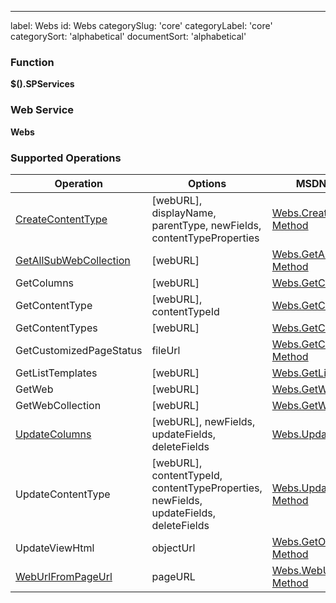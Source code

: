 ---
label: Webs
id: Webs
categorySlug: 'core'
categoryLabel: 'core'
categorySort: 'alphabetical'
documentSort: 'alphabetical'

### Function

**$().SPServices**

### Web Service

**Webs**

### Supported Operations

| Operation | Options | MSDN Documentation | Introduced |
| --------- | ------- | ------------------ | ---------- |
| [CreateContentType](/docs/code/api/Webs-CreateContentType.md) | <span class="codeInline">[webURL], displayName, parentType, newFields, contentTypeProperties</span> | [Webs.CreateContentType Method](http://msdn.microsoft.com/en-us/library/webs.webs.createcontenttype(v=office.12).aspx) | [0.5.8](http://spservices.codeplex.com/releases/view/53275) |
| [GetAllSubWebCollection](/docs/code/api/Webs-GetAllSubWebCollection.md) | <span class="codeInline">[webURL]</span> | [Webs.GetAllSubWebCollection Method](http://msdn.microsoft.com/en-us/library/webs.webs.getallsubwebcollection.aspx) | [0.2.3](http://spservices.codeplex.com/Release/ProjectReleases.aspx?ReleaseId=31744) |
| GetColumns | <span class="codeInline">[webURL]</span> | [Webs.GetColumns Method](http://msdn.microsoft.com/en-us/library/webs.webs.getcolumns(v=office.12).aspx) | [0.5.8](http://spservices.codeplex.com/releases/view/53275) |
| GetContentType | <span class="codeInline">[webURL], contentTypeId</span> | [Webs.GetContentType Method](http://msdn.microsoft.com/en-us/library/webs.webs.getcontenttype(v=office.12).aspx) | [0.5.8](http://spservices.codeplex.com/releases/view/53275) |
| GetContentTypes | <span class="codeInline">[webURL]</span> | [Webs.GetContentType Method](http://msdn.microsoft.com/en-us/library/webs.webs.getcontenttypes(v=office.12).aspx) | [0.5.8](http://spservices.codeplex.com/releases/view/53275) |
| GetCustomizedPageStatus | <span class="codeInline">fileUrl</span> | [Webs.GetCustomizedPageStatus Method](http://msdn.microsoft.com/en-us/library/webs.webs.getcustomizedpagestatus(v=office.12).aspx) | [0.5.8](http://spservices.codeplex.com/releases/view/53275) |
| GetListTemplates | <span class="codeInline">[webURL]</span> | [Webs.GetListTemplates Method](http://msdn.microsoft.com/en-us/library/webs.webs.getlisttemplates.aspx) | [0.2.10](http://spservices.codeplex.com/Release/ProjectReleases.aspx?ReleaseId=32949) |
| GetWeb | <span class="codeInline">[webURL]</span> | [Webs.GetWeb Method](http://msdn.microsoft.com/en-us/library/webs.webs.getweb.aspx) | [0.2.3](http://spservices.codeplex.com/Release/ProjectReleases.aspx?ReleaseId=31744) |
| GetWebCollection | <span class="codeInline">[webURL]</span> | [Webs.GetWebCollection Method](http://msdn.microsoft.com/en-us/library/webs.webs.getwebcollection.aspx) | [0.2.3](http://spservices.codeplex.com/Release/ProjectReleases.aspx?ReleaseId=31744) |
| [UpdateColumns](/docs/code/api/Webs-UpdateColumns.md) | <span class="codeInline">[webURL], newFields, updateFields, deleteFields</span> | [Webs.UpdateColumns Method](http://msdn.microsoft.com/en-us/library/webs.webs.updatecolumns(v=office.12).aspx) | [0.5.8](http://spservices.codeplex.com/releases/view/53275) |
| UpdateContentType | <span class="codeInline">[webURL], contentTypeId, contentTypeProperties, newFields, updateFields, deleteFields</span> | [Webs.UpdateContentType Method](http://msdn.microsoft.com/en-us/library/webs.webs.updatecontenttype(office.12).aspx) | [0.5.8](http://spservices.codeplex.com/releases/view/53275) |
| UpdateViewHtml | objectUrl | [Webs.GetObjectIdFromUrl Method](http://msdn.microsoft.com/en-us/library/websvcwebs.webs.getobjectidfromurl.aspx) | [0.6.0](http://spservices.codeplex.com/releases/view/55660) |
| [WebUrlFromPageUrl](/docs/code/api/Webs-WebUrlFromPageUrl.md) | <span class="codeInline">pageURL</span> | [Webs.WebUrlFromPageUrl Method](http://msdn.microsoft.com/en-us/library/webs.webs.weburlfrompageurl.aspx) | [0.2.4](http://spservices.codeplex.com/Release/ProjectReleases.aspx?ReleaseId=31793) |